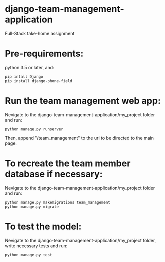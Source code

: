 # django-team-management-application
Full-Stack take-home assignment


# Pre-requirements:
python 3.5 or later, and:
```
pip intall Django
pip install django-phone-field
```
# Run the team management web app:
Nevigate to the django-team-management-application/my_project folder and run:
```
python manage.py runserver
```
Then, append "/team_management" to the url to be directed to the main page.

# To recreate the team member database if necessary:
Nevigate to the django-team-management-application/my_project folder and run:
```
python manage.py makemigrations team_management
python manage.py migrate
```

# To test the model:
Nevigate to the django-team-management-application/my_project folder, write necessary tests and run:
```
python manage.py test
```
